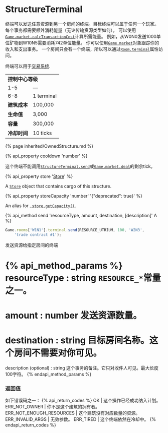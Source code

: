 # StructureTerminal

<img src="img/terminal.png" alt="" align="right" />

终端可以发送任意资源到另一个房间的终端。目标终端可以属于任何一个玩家。
每个事务都需要额外消耗能量（无论传输资源类型如何），
可以使用[`Game.market.calcTransactionCost`](#Game.market.calcTransactionCost)计算所需能量。
例如，从W0N0发送1000单位矿物到W10N5需要消耗742单位能量。
你可以使用[`Game.market`](#Game.market)对象跟踪你的收入和支出事务。
一个房间只会有一个终端，所以可以通过[`Room.terminal`](#Room.terminal)属性访问。

终端可以用于[交易系统](/market.html).

<table class="table gameplay-info">
    <tbody>
    <tr>
        <td colspan="2"><strong>控制中心等级</strong></td>
    </tr>
    <tr>
        <td>1-5</td>
        <td>—</td>
    </tr>
    <tr>
        <td>6-8</td>
        <td>1 terminal</td>
    </tr>
    <tr>
        <td><strong>建筑成本</strong></td>
        <td>100,000</td>
    </tr>
    <tr>
        <td><strong>生命值</strong></td>
        <td>3,000</td>
    </tr>
    <tr>
        <td><strong>容量</strong></td>
        <td>300,000</td>
    </tr>
    <tr>
        <td><strong>冷却时间</strong></td>
        <td>10 ticks</td>
    </tr>
    </tbody>
</table> 

{% page inherited/OwnedStructure.md %}

{% api_property cooldown 'number' %}

这个终端不能调用[`StructureTerminal.send`](#StructureTerminal.send)或[`Game.market.deal`](#Game.market.deal)的剩余tick。


{% api_property store '<a href="#Store">Store</a>' %}

A [`Store`](#Store) object that contains cargo of this structure.


{% api_property storeCapacity 'number' '{"deprecated": true}' %}
                                                                              
An alias for [`.store.getCapacity()`](#Store.getCapacity).

{% api_method send 'resourceType, amount, destination, [description]' A %}

```javascript
Game.rooms['W1N1'].terminal.send(RESOURCE_UTRIUM, 100, 'W2N3',
	'trade contract #1');
```

发送资源给指定房间的终端

{% api_method_params %}
resourceType : string
<code>RESOURCE_*</code>常量之一。
===
amount : number
发送资源数量。
===
destination : string
目标房间名称。这个房间不需要对你可见。
===
description (optional) : string
这个事务的备注。它只对收件人可见。最大长度100字符。
{% endapi_method_params %}


### 返回值

如下错误码之一：
{% api_return_codes %}
OK | 这个操作已经成功纳入计划。
ERR_NOT_OWNER | 你不是这个建筑的拥有者。
ERR_NOT_ENOUGH_RESOURCES | 这个建筑没有对应数量的资源。
ERR_INVALID_ARGS | 无效参数。
ERR_TIRED | 这个终端依然在冷却中。
{% endapi_return_codes %}

